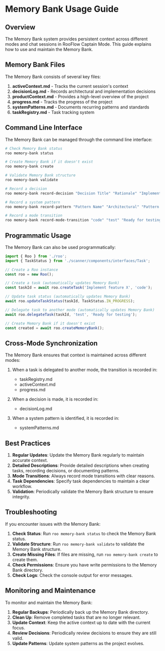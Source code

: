 # Memory Bank Usage Guide

## Overview

The Memory Bank system provides persistent context across different modes and chat sessions in RooFlow Captain Mode. This guide explains how to use and maintain the Memory Bank.

## Memory Bank Files

The Memory Bank consists of several key files:

1. **activeContext.md** - Tracks the current session's context
2. **decisionLog.md** - Records architectural and implementation decisions
3. **productContext.md** - Provides a high-level overview of the project
4. **progress.md** - Tracks the progress of the project
5. **systemPatterns.md** - Documents recurring patterns and standards
6. **taskRegistry.md** - Task tracking system

## Command Line Interface

The Memory Bank can be managed through the command line interface:

```bash
# Check Memory Bank status
roo memory-bank status

# Create Memory Bank if it doesn't exist
roo memory-bank create

# Validate Memory Bank structure
roo memory-bank validate

# Record a decision
roo memory-bank record-decision "Decision Title" "Rationale" "Implementation Details"

# Record a system pattern
roo memory-bank record-pattern "Pattern Name" "Architectural" "Pattern Description"

# Record a mode transition
roo memory-bank record-mode-transition "code" "test" "Ready for testing"
```

## Programmatic Usage

The Memory Bank can also be used programmatically:

```typescript
import { Roo } from './roo';
import { TaskStatus } from './scanner/components/interfaces/Task';

// Create a Roo instance
const roo = new Roo();

// Create a task (automatically updates Memory Bank)
const taskId = await roo.createTask('Implement feature X', 'code');

// Update task status (automatically updates Memory Bank)
await roo.updateTaskStatus(taskId, TaskStatus.IN_PROGRESS);

// Delegate task to another mode (automatically updates Memory Bank)
await roo.delegateTask(taskId, 'test', 'Ready for testing');

// Create Memory Bank if it doesn't exist
const created = await roo.createMemoryBank();
```

## Cross-Mode Synchronization

The Memory Bank ensures that context is maintained across different modes:

1. When a task is delegated to another mode, the transition is recorded in:
   - taskRegistry.md
   - activeContext.md
   - progress.md

2. When a decision is made, it is recorded in:
   - decisionLog.md

3. When a system pattern is identified, it is recorded in:
   - systemPatterns.md

## Best Practices

1. **Regular Updates**: Update the Memory Bank regularly to maintain accurate context.
2. **Detailed Descriptions**: Provide detailed descriptions when creating tasks, recording decisions, or documenting patterns.
3. **Mode Transitions**: Always record mode transitions with clear reasons.
4. **Task Dependencies**: Specify task dependencies to maintain a clear workflow.
5. **Validation**: Periodically validate the Memory Bank structure to ensure integrity.

## Troubleshooting

If you encounter issues with the Memory Bank:

1. **Check Status**: Run `roo memory-bank status` to check the Memory Bank status.
2. **Validate Structure**: Run `roo memory-bank validate` to validate the Memory Bank structure.
3. **Create Missing Files**: If files are missing, run `roo memory-bank create` to create them.
4. **Check Permissions**: Ensure you have write permissions to the Memory Bank directory.
5. **Check Logs**: Check the console output for error messages.

## Monitoring and Maintenance

To monitor and maintain the Memory Bank:

1. **Regular Backups**: Periodically back up the Memory Bank directory.
2. **Clean Up**: Remove completed tasks that are no longer relevant.
3. **Update Context**: Keep the active context up to date with the current focus.
4. **Review Decisions**: Periodically review decisions to ensure they are still valid.
5. **Update Patterns**: Update system patterns as the project evolves.
